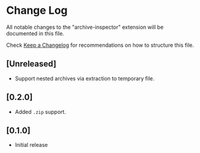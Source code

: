 # Change Log

All notable changes to the "archive-inspector" extension will be documented in this file.

Check [Keep a Changelog](http://keepachangelog.com/) for recommendations on how to structure this file.

## [Unreleased]

- Support nested archives via extraction to temporary file.

## [0.2.0]

- Added `.zip` support.

## [0.1.0]

- Initial release
